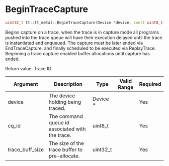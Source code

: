 # BeginTraceCapture

```cpp
uint32_t tt::tt_metal::BeginTraceCapture(Device *device, const uint8_t cq_id, const uint32_t trace_buff_size)
```

Begins capture on a trace, when the trace is in capture mode all programs pushed into the trace queue will have their execution delayed until the trace is instantiated and enqueued. The capture must be later ended via EndTraceCapture, and finally scheduled to be executed via ReplayTrace. Beginning a trace capture enabled buffer allocations until capture has ended.

Return value: Trace ID

| Argument        | Description                                     | Type      | Valid Range      | Required       |
|-----------------|-------------------------------------------------|-----------|------------------|----------------|
| device          | The device holding being traced.                | Device \* |                  | Yes            |
| cq_id           | The command queue id associated with the trace. | uint8_t   |                  | Yes            |
| trace_buff_size | The size of the trace buffer to pre-allocate.   | uint32_t  |                  | Yes            |
